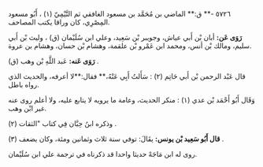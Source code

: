 ٥٧٢٦ -** ق:** الماضي بن مُحَمَّد بن مسعود الغافقي ثم التَّيْمِيّ (١) ، أَبُو مسعود المِصْرِي، كان وراقا يكتب المصاحف.

**رَوَى عَن:** أبان بْن أَبي عياش، وجويبر بْن سَعِيد، وعلي ابن سُلَيْمان (ق) ، وليث بْن أَبي سليم، ومالك بْن أنس، ومحمد ابن عَمْرو بْن علقمة، وهشام بْن حسان، وهشام بن عروة.

**رَوَى عَنه:** عَبد اللَّهِ بْن وهب (ق) .

قال عَبْد الرحمن بْن أَبي حَاتِم (٢) : سَأَلتُ أَبِي عَنْهُ،** فقال:**لا أعرفه، والحديث الذي رواه باطل.

وَقَال أَبُو أَحْمَد بْن عدي (١) : منكر الحديث، وعامة ما يرويه لا يتابع عليه، ولا أعلم روى عنه غير ابْن وهب.

وذكره ابنُ حِبَّان فِي كتاب "الثقات (٢) .

**قال أَبُو سَعِيد بْن يونس:** يقَالَ: توفي سنة ثلاث وثمانين ومئة، وكان يضعف (٣) .

روى له ابن مَاجَهْ حديثا واحدا قد ذكرناه في ترجمة علي ابن سُلَيْمان.